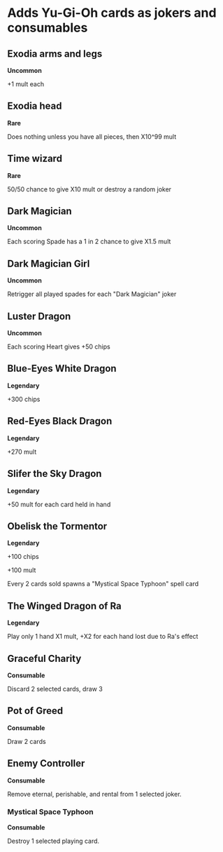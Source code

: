 # Adds Yu-Gi-Oh cards as jokers and consumables

## Exodia arms and legs
**Uncommon**

+1 mult each

## Exodia head
**Rare**

Does nothing unless you have all pieces, then X10^99 mult

## Time wizard
**Rare**

50/50 chance to give X10 mult or destroy a random joker

## Dark Magician
**Uncommon**

Each scoring Spade has a 1 in 2 chance to give X1.5 mult

## Dark Magician Girl
**Uncommon**

Retrigger all played spades for each "Dark Magician" joker

## Luster Dragon
**Uncommon**

Each scoring Heart gives +50 chips

## Blue-Eyes White Dragon
**Legendary**

+300 chips

## Red-Eyes Black Dragon
**Legendary**

+270 mult

## Slifer the Sky Dragon
**Legendary**

+50 mult for each card held in hand

## Obelisk the Tormentor
**Legendary**

+100 chips

+100 mult

Every 2 cards sold spawns a "Mystical Space Typhoon" spell card

## The Winged Dragon of Ra
**Legendary**

Play only 1 hand
X1 mult, +X2 for each hand lost due to Ra's effect

## Graceful Charity
**Consumable**

Discard 2 selected cards, draw 3

## Pot of Greed
**Consumable**

Draw 2 cards

## Enemy Controller
**Consumable**

Remove eternal, perishable, and rental from 1 selected joker.

### Mystical Space Typhoon
**Consumable**

Destroy 1 selected playing card.
